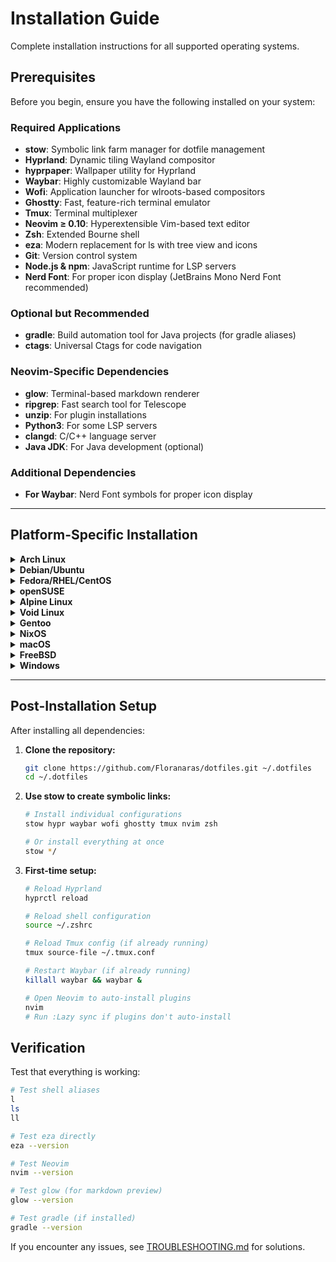 # Installation Guide

Complete installation instructions for all supported operating systems.

## Prerequisites

Before you begin, ensure you have the following installed on your system:

### Required Applications
- **stow**: Symbolic link farm manager for dotfile management
- **Hyprland**: Dynamic tiling Wayland compositor
- **hyprpaper**: Wallpaper utility for Hyprland
- **Waybar**: Highly customizable Wayland bar
- **Wofi**: Application launcher for wlroots-based compositors
- **Ghostty**: Fast, feature-rich terminal emulator
- **Tmux**: Terminal multiplexer
- **Neovim ≥ 0.10**: Hyperextensible Vim-based text editor
- **Zsh**: Extended Bourne shell
- **eza**: Modern replacement for ls with tree view and icons
- **Git**: Version control system
- **Node.js & npm**: JavaScript runtime for LSP servers
- **Nerd Font**: For proper icon display (JetBrains Mono Nerd Font recommended)

### Optional but Recommended
- **gradle**: Build automation tool for Java projects (for gradle aliases)
- **ctags**: Universal Ctags for code navigation

### Neovim-Specific Dependencies
- **glow**: Terminal-based markdown renderer
- **ripgrep**: Fast search tool for Telescope
- **unzip**: For plugin installations
- **Python3**: For some LSP servers
- **clangd**: C/C++ language server
- **Java JDK**: For Java development (optional)

### Additional Dependencies
- **For Waybar**: Nerd Font symbols for proper icon display

---

## Platform-Specific Installation

<details>
<summary><strong> Arch Linux</strong></summary>

```bash
# Core dependencies
sudo pacman -S stow unzip python python-pip clang tmux neovim zsh git nodejs npm ripgrep eza

# Glow for markdown preview
sudo pacman -S glow

# Nerd fonts for Waybar and terminal
sudo pacman -S ttf-nerd-fonts-symbols-mono ttf-jetbrains-mono-nerd

# Hyprland ecosystem (if not already installed)
sudo pacman -S hyprland hyprpaper waybar wofi

# Ghostty (from AUR)
yay -S ghostty
# or
paru -S ghostty

# Optional development tools
sudo pacman -S gradle universal-ctags

# Java (optional, for Java development)
sudo pacman -S jdk-openjdk
```
</details>

<details>
<summary><strong> Debian/Ubuntu</strong></summary>

```bash
# Core dependencies
sudo apt update
sudo apt install stow unzip python3 python3-pip clangd tmux neovim zsh git nodejs npm

# Ripgrep for Telescope
sudo apt install ripgrep

# Eza (modern ls replacement)
# Add eza repository
sudo mkdir -p /etc/apt/keyrings
wget -qO- https://raw.githubusercontent.com/eza-community/eza/main/deb.asc | sudo gpg --dearmor -o /etc/apt/keyrings/gierens.gpg
echo "deb [signed-by=/etc/apt/keyrings/gierens.gpg] http://deb.gierens.de stable main" | sudo tee /etc/apt/sources.list.d/gierens.list
sudo chmod 644 /etc/apt/keyrings/gierens.gpg /etc/apt/sources.list.d/gierens.list
sudo apt update
sudo apt install eza

# Glow for markdown preview (install from GitHub releases)
curl -s https://api.github.com/repos/charmbracelet/glow/releases/latest | grep browser_download_url | grep linux_amd64.deb | cut -d '"' -f 4 | wget -qi -
sudo dpkg -i glow_*_linux_amd64.deb

# Nerd fonts
sudo apt install fonts-nerd-font-jetbrainsmono

# Optional development tools
sudo apt install gradle universal-ctags

# Java (optional)
sudo apt install default-jdk

# Note: Hyprland, Waybar, Wofi, and Ghostty may need to be installed 
# from their respective repositories or built from source
```
</details>

<details>
<summary><strong> Fedora/RHEL/CentOS</strong></summary>

```bash
# Core dependencies
sudo dnf install stow unzip python3 python3-pip clang-tools-extra tmux neovim zsh git nodejs npm ripgrep

# Eza (install from GitHub releases or build from source)
sudo dnf install https://github.com/eza-community/eza/releases/download/v0.17.0/eza-0.17.0-1.x86_64.rpm

# Glow (install from GitHub releases)
sudo dnf install https://github.com/charmbracelet/glow/releases/download/v1.5.1/glow_1.5.1_linux_amd64.rpm

# For Nerd fonts
sudo dnf install jetbrains-mono-fonts

# Optional development tools
sudo dnf install gradle ctags

# Java (optional)
sudo dnf install java-17-openjdk-devel

# Note: Hyprland ecosystem may need to be installed from source
```
</details>

<details>
<summary><strong> openSUSE</strong></summary>

```bash
# Core dependencies
sudo zypper install stow unzip python3 python3-pip clang-tools tmux neovim zsh git nodejs npm

# Ripgrep
sudo zypper install ripgrep

# Eza (install from GitHub releases)
wget https://github.com/eza-community/eza/releases/download/v0.17.0/eza-0.17.0-1.x86_64.rpm
sudo rpm -i eza-0.17.0-1.x86_64.rpm

# Glow (install from GitHub releases)
wget https://github.com/charmbracelet/glow/releases/download/v1.5.1/glow_1.5.1_linux_amd64.rpm
sudo rpm -i glow_1.5.1_linux_amd64.rpm

# Fonts
sudo zypper install jetbrains-mono-fonts

# Optional development tools
sudo zypper install gradle ctags

# Java (optional)
sudo zypper install java-17-openjdk-devel
```
</details>

<details>
<summary><strong> Alpine Linux</strong></summary>

```bash
# Core dependencies
sudo apk add stow unzip python3 py3-pip clang-extra-tools tmux neovim zsh git nodejs npm

# Ripgrep
sudo apk add ripgrep

# Eza (build from source or install from GitHub releases)
wget https://github.com/eza-community/eza/releases/download/v0.17.0/eza_x86_64-unknown-linux-musl.tar.gz
tar xzf eza_x86_64-unknown-linux-musl.tar.gz
sudo mv eza /usr/local/bin/

# Glow (install from GitHub releases)
wget https://github.com/charmbracelet/glow/releases/download/v1.5.1/glow_1.5.1_linux_amd64.apk
sudo apk add --allow-untrusted glow_1.5.1_linux_amd64.apk

# Download Nerd fonts manually from nerdfonts.com

# Optional development tools
sudo apk add gradle ctags

# Java (optional)
sudo apk add openjdk17
```
</details>

<details>
<summary><strong> Void Linux</strong></summary>

```bash
# Core dependencies
sudo xbps-install -S stow unzip python3 python3-pip clang-tools-extra tmux neovim zsh git nodejs npm ripgrep

# Eza
sudo xbps-install -S eza

# Glow
sudo xbps-install -S glow

# Fonts
sudo xbps-install -S font-jetbrains-mono

# Optional development tools
sudo xbps-install -S gradle ctags

# Java (optional)
sudo xbps-install -S openjdk17
```
</details>

<details>
<summary><strong> Gentoo</strong></summary>

```bash
# Core dependencies
sudo emerge app-portage/stow app-arch/unzip dev-lang/python sys-devel/clang app-misc/tmux app-editors/neovim app-shells/zsh dev-vcs/git net-libs/nodejs sys-apps/ripgrep

# Eza
sudo emerge sys-apps/eza

# Glow
sudo emerge app-misc/glow

# Fonts
sudo emerge media-fonts/jetbrains-mono

# Optional development tools
sudo emerge dev-util/gradle dev-util/ctags

# Java (optional)
sudo emerge virtual/jdk
```
</details>

<details>
<summary><strong> NixOS</strong></summary>

Add to your `configuration.nix`:
```nix
environment.systemPackages = with pkgs; [
  stow unzip python3 clang-tools tmux neovim zsh git nodejs npm ripgrep glow eza
  jetbrains-mono
  # Optional: gradle universal-ctags jdk17
];
```

Or use `nix-env`:
```bash
nix-env -iA nixpkgs.stow nixpkgs.unzip nixpkgs.python3 nixpkgs.clang-tools nixpkgs.tmux nixpkgs.neovim nixpkgs.zsh nixpkgs.git nixpkgs.nodejs nixpkgs.npm nixpkgs.ripgrep nixpkgs.glow nixpkgs.eza
```
</details>

<details>
<summary><strong> macOS</strong></summary>

```bash
# Install Homebrew if not already installed
/bin/bash -c "$(curl -fsSL https://raw.githubusercontent.com/Homebrew/install/HEAD/install.sh)"

# Core dependencies
brew install stow python3 llvm tmux neovim zsh git node ripgrep glow eza

# Fonts (requires font cask)
brew tap homebrew/cask-fonts
brew install font-jetbrains-mono-nerd-font

# Optional development tools
brew install gradle universal-ctags

# Java (optional)
brew install openjdk

# Note: Hyprland is Linux-specific. Consider alternatives like yabai or Amethyst for tiling window management
```
</details>

<details>
<summary><strong> FreeBSD</strong></summary>

```bash
# Core dependencies
pkg install stow unzip python3 llvm tmux neovim zsh git node npm ripgrep

# Eza (may need to build from source)
pkg search eza || cargo install eza

# Glow (may need to build from source)
pkg install go
go install github.com/charmbracelet/glow@latest

# Fonts
pkg install jetbrains-mono

# Optional development tools
pkg install gradle ctags

# Java (optional)
pkg install openjdk17
```
</details>

<details>
<summary><strong> Windows</strong></summary>

**Option 1: WSL (Recommended)**
1. Install WSL2 and a Linux distribution:
   ```powershell
   wsl --install
   ```
2. Follow the Linux instructions for your chosen distro inside WSL

**Option 2: Native Windows**
```powershell
# Using winget (Windows Package Manager)
winget install Git.Git
winget install Python.Python.3
winget install OpenJS.NodeJS
winget install BurntSushi.ripgrep.MSVC
winget install JetBrains.JetBrainsMono.NerdFont

# Glow
winget install charmbracelet.glow

# Eza (install from GitHub releases)
# Download from https://github.com/eza-community/eza/releases

# Java (optional)
winget install Microsoft.OpenJDK.17

# Neovim
winget install Neovim.Neovim

# Note: You'll need a package manager like Scoop or Chocolatey for some tools:
# Install Scoop first:
Set-ExecutionPolicy RemoteSigned -Scope CurrentUser
irm get.scoop.sh | iex

# Then install missing tools:
scoop install stow gradle
```

**Option 3: MSYS2/MinGW**
```bash
# Install MSYS2 first from https://www.msys2.org/
# Then in MSYS2 terminal:
pacman -S mingw-w64-x86_64-stow mingw-w64-x86_64-python mingw-w64-x86_64-nodejs mingw-w64-x86_64-tmux

# Note: Hyprland is not available on Windows. Consider PowerToys FancyZones or similar
```
</details>

---

## Post-Installation Setup

After installing all dependencies:

1. **Clone the repository:**
   ```bash
   git clone https://github.com/Floranaras/dotfiles.git ~/.dotfiles
   cd ~/.dotfiles
   ```

2. **Use stow to create symbolic links:**
   ```bash
   # Install individual configurations
   stow hypr waybar wofi ghostty tmux nvim zsh
   
   # Or install everything at once
   stow */
   ```

3. **First-time setup:**
   ```bash
   # Reload Hyprland
   hyprctl reload
   
   # Reload shell configuration
   source ~/.zshrc
   
   # Reload Tmux config (if already running)
   tmux source-file ~/.tmux.conf
   
   # Restart Waybar (if already running)
   killall waybar && waybar &
   
   # Open Neovim to auto-install plugins
   nvim
   # Run :Lazy sync if plugins don't auto-install
   ```

## Verification

Test that everything is working:

```bash
# Test shell aliases
l
ls
ll

# Test eza directly
eza --version

# Test Neovim
nvim --version

# Test glow (for markdown preview)
glow --version

# Test gradle (if installed)
gradle --version
```

If you encounter any issues, see [TROUBLESHOOTING.md](TROUBLESHOOTING.md) for solutions.
